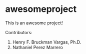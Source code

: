 # awesomeproject
This is an awesome project!

Contributors:
1. Henry F. Bruckman Vargas, Ph.D.
2. Nathaniel Perez Marrero
